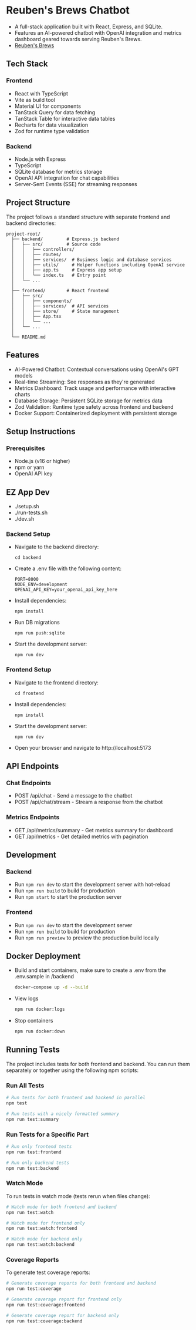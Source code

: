 # Reuben's Brews Chatbot

- A full-stack application built with React, Express, and SQLite.
- Features an AI-powered chatbot with OpenAI integration and metrics dashboard geared towards serving Reuben's Brews.
- [Reuben's Brews](https://reubensbrews.com/)

## Tech Stack

### Frontend

- React with TypeScript
- Vite as build tool
- Material UI for components
- TanStack Query for data fetching
- TanStack Table for interactive data tables
- Recharts for data visualization
- Zod for runtime type validation

### Backend

- Node.js with Express
- TypeScript
- SQLite database for metrics storage
- OpenAI API integration for chat capabilities
- Server-Sent Events (SSE) for streaming responses

## Project Structure

The project follows a standard structure with separate frontend and backend directories:

```
project-root/
  ├── backend/         # Express.js backend
  │   ├── src/         # Source code
  │   │   ├── controllers/
  │   │   ├── routes/
  │   │   ├── services/  # Business logic and database services
  │   │   ├── utils/     # Helper functions including OpenAI service
  │   │   ├── app.ts     # Express app setup
  │   │   └── index.ts   # Entry point
  │   └── ...
  │
  ├── frontend/        # React frontend
  │   ├── src/
  │   │   ├── components/
  │   │   ├── services/  # API services
  │   │   ├── store/     # State management
  │   │   ├── App.tsx
  │   │   └── ...
  │   └── ...
  │
  └── README.md
```

## Features

- AI-Powered Chatbot: Contextual conversations using OpenAI's GPT models
- Real-time Streaming: See responses as they're generated
- Metrics Dashboard: Track usage and performance with interactive charts
- Database Storage: Persistent SQLite storage for metrics data
- Zod Validation: Runtime type safety across frontend and backend
- Docker Support: Containerized deployment with persistent storage

## Setup Instructions

### Prerequisites

- Node.js (v16 or higher)
- npm or yarn
- OpenAI API key

## EZ App Dev

- ./setup.sh
- ./run-tests.sh
- ./dev.sh

### Backend Setup

- Navigate to the backend directory:

  `cd backend`

- Create a .env file with the following content:

  ```
  PORT=8000
  NODE_ENV=development
  OPENAI_API_KEY=your_openai_api_key_here
  ```

- Install dependencies:

  `npm install`

- Run DB migrations

  `npm run push:sqlite`

- Start the development server:

  `npm run dev`

### Frontend Setup

- Navigate to the frontend directory:

  `cd frontend`

- Install dependencies:

  `npm install`

- Start the development server:

  `npm run dev`

- Open your browser and navigate to http://localhost:5173

## API Endpoints

### Chat Endpoints

- POST /api/chat - Send a message to the chatbot
- POST /api/chat/stream - Stream a response from the chatbot

### Metrics Endpoints

- GET /api/metrics/summary - Get metrics summary for dashboard
- GET /api/metrics - Get detailed metrics with pagination

## Development

### Backend

- Run `npm run dev` to start the development server with hot-reload
- Run `npm run build` to build for production
- Run `npm start` to start the production server

### Frontend

- Run `npm run dev` to start the development server
- Run `npm run build` to build for production
- Run `npm run preview` to preview the production build locally

## Docker Deployment

- Build and start containers, make sure to create a .env from the .env.sample in /backend

  ```bash
  docker-compose up -d --build
  ```

- View logs

  ```bash
  npm run docker:logs
  ```

- Stop containers

  ```bash
  npm run docker:down
  ```

## Running Tests

The project includes tests for both frontend and backend. You can run them separately or together using the following npm scripts:

### Run All Tests

```bash
# Run tests for both frontend and backend in parallel
npm test

# Run tests with a nicely formatted summary
npm run test:summary
```

### Run Tests for a Specific Part

```bash
# Run only frontend tests
npm run test:frontend

# Run only backend tests
npm run test:backend
```

### Watch Mode

To run tests in watch mode (tests rerun when files change):

```bash
# Watch mode for both frontend and backend
npm run test:watch

# Watch mode for frontend only
npm run test:watch:frontend

# Watch mode for backend only
npm run test:watch:backend
```

### Coverage Reports

To generate test coverage reports:

```bash
# Generate coverage reports for both frontend and backend
npm run test:coverage

# Generate coverage report for frontend only
npm run test:coverage:frontend

# Generate coverage report for backend only
npm run test:coverage:backend
```
